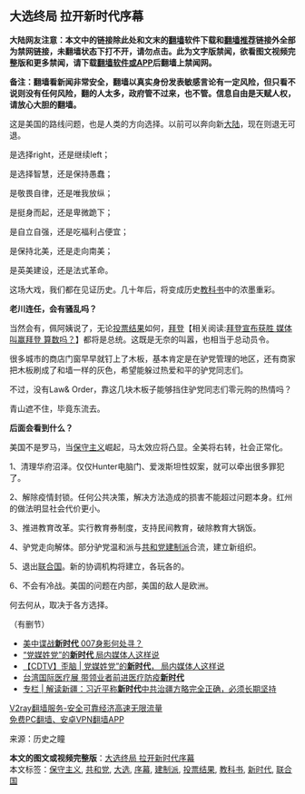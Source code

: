  <h2>大选终局 拉开新时代序幕</h2> <p class="notice"><b>大陆网友注意：本文中的链接除此处和文末的<a href="https://github.com/bannedbook/fanqiang" >翻墙</a>软件下载和<a href="https://github.com/killgcd/justmysocks/blob/master/README.md">翻墙推荐</a>链接外全部为禁网链接，未翻墙状态下打不开，请勿点击。此为文字版禁闻，欲看图文视频完整版和更多禁闻，请下载<a href="https://github.com/bannedbook/fanqiang">翻墙软件或APP</a>后翻墙上禁闻网。</p><p>备注：翻墙看新闻非常安全，翻墙以真实身份发表敏感言论有一定风险，但只看不说则没有任何风险，翻的人太多，政府管不过来，也不管。信息自由是天赋人权，请放心大胆的翻墙。</b></p>  <div class="entry"> <p>这是美国的路线问题，也是人类的方向选择。以前可以奔向新<span class='wp_keywordlink_affiliate'><a href="https://www.bannedbook.org/" title="大陆" target="_blank">大陆</a></span>，现在则退无可退。</p> <p>是选择right，还是继续left；</p> <p>是选择智慧，还是保持愚蠢；</p> <p>是敬畏自律，还是唯我放纵；</p> <p>是挺身而起，还是卑微跪下；</p> <p>是自立自强，还是吃福利占便宜；</p> <p>是保持北美，还是走向南美；</p> <p>是英美建设，还是法式革命。</p>  <p>这场大戏，我们都在见证历史。几十年后，将变成历史<a href="https://www.bannedbook.org/bnews/tag/%E6%95%99%E7%A7%91%E4%B9%A6/" class="st_tag internal_tag" rel="tag" title="标签 教科书 下的日志">教科书</a>中的浓墨重彩。</p> <p><strong>老川连任，会有骚乱吗？</strong></p> <p></p> <p>当然会有，佩阿姨说了，无论<a href="https://www.bannedbook.org/bnews/tag/%E6%8A%95%E7%A5%A8%E7%BB%93%E6%9E%9C/" class="st_tag internal_tag" rel="tag" title="标签 投票结果 下的日志">投票结果</a>如何，<span class='wp_keywordlink'><a href="https://www.bannedbook.org/bnews/comments/20201018/1415809.html" title="“硬盘门”再爆：拿中共华信10％股的“大人物”正是拜登" target="_blank">拜登</a></span>【相关阅读:<a href='https://www.bannedbook.org/bnews/bannedvideo/20201108/1427594.html' target='_blank'>拜登宣布获胜 媒体叫赢拜登 算数吗？</a>】都将是总统。这既是无奈的叫嚣，也相当于总动员令。</p> <p>很多城市的商店门窗早早就钉上了木板，基本肯定是在驴党管理的地区，还有商家把木板刷成了和墙一样的灰色，希望能躲过热爱和平的驴党同志们。</p> <p>不过，没有Law&amp; Order，靠这几块木板子能够挡住驴党同志们零元购的热情吗？</p> <p>青山遮不住，毕竟东流去。</p> <p><strong>后面会看到什么？</strong></p>  <p>美国不是罗马，当<a href="https://www.bannedbook.org/bnews/tag/%e4%bf%9d%e5%ae%88%e4%b8%bb%e4%b9%89/" class="st_tag internal_tag" rel="tag" title="标签 保守主义 下的日志">保守主义</a>崛起，马太效应将凸显。全美将右转，社会正常化。</p> <p>1、清理华府沼泽。仅仅Hunter电脑门、爱泼斯坦性奴案，就可以牵出很多罪犯了。</p> <p>2、解除疫情封锁。任何公共决策，解决方法造成的损害不能超过问题本身。红州的做法明显社会代价更小。</p> <p>3、推进教育改革。实行教育券制度，支持民间教育，破除教育大锅饭。</p> <p>4、驴党走向解体。部分驴党温和派与<a href="https://www.bannedbook.org/bnews/tag/%e5%85%b1%e5%92%8c%e5%85%9a/" class="st_tag internal_tag" rel="tag" title="标签 共和党 下的日志">共和党</a><a href="https://www.bannedbook.org/bnews/tag/%e5%bb%ba%e5%88%b6%e6%b4%be/" class="st_tag internal_tag" rel="tag" title="标签 建制派 下的日志">建制派</a>合流，建立新组织。</p> <p>5、退出<a href="https://www.bannedbook.org/bnews/tag/%e8%81%94%e5%90%88%e5%9b%bd/" class="st_tag internal_tag" rel="tag" title="标签 联合国 下的日志">联合国</a>。新的协调机构将建立，各玩各的。</p> <p>6、不会有冷战。美国的问题在内部，美国的敌人是欧洲。</p> <p>何去何从，取决于各方选择。</p>  <p>（有删节）</p> <ul class='op-related-articles' title='相关阅读'> <li><a href='https://www.bannedbook.org/bnews/headline/20201107/1427284.html' target='_blank'>美中谍战<b>新时代</b> 007身影何处寻？</a></li> <li><a href='https://www.bannedbook.org/bnews/comments/20201102/1424447.html' target='_blank'>“党媒姓党”的<b>新时代</b> 局内媒体人这样说</a></li> <li><a href='https://www.bannedbook.org/bnews/baitai/20201101/1423647.html' target='_blank'>【CDTV】歪脑 &#124; 党媒姓党”的<b>新时代</b>， 局内媒体人这样说</a></li> <li><a href='https://www.bannedbook.org/bnews/taiwannews/20201023/1418956.html' target='_blank'>台湾国际医疗展 带领业者前进医疗防疫<b>新时代</b></a></li> <li><a href='https://www.bannedbook.org/bnews/ssgc/20201010/1411093.html' target='_blank'>专栏 | 解读新疆：习近平称<b>新时代</b>中共治疆方略完全正确，必须长期坚持</a></li> </ul> <p class="texttj"> <a href="https://www.bannedbook.org/forum23/topic22702.html" target="_blank">V2ray翻墙服务-安全可靠经济高速无限流量</a><br/> <a href="https://github.com/bannedbook/fanqiang/wiki/%E7%A6%81%E9%97%BB%E7%BD%91%E5%AE%89%E5%8D%93%E7%BF%BB%E5%A2%99%E6%96%B0%E9%97%BBAPP" target="_blank">免费PC翻墙、安卓VPN翻墙APP</a></p><p> 来源：历史之瞳 </p><a name='sharetosocial'></a>       <div><b>本文的图文或视频完整版</b>：<a href='https://www.bannedbook.org/bnews/comments/20201108/1427672.html'>大选终局 拉开新时代序幕</a></div>  </div><!--END ENTRY--> <div class="postfooter"> <div>本文标签：<a href="https://www.bannedbook.org/bnews/tag/%e4%bf%9d%e5%ae%88%e4%b8%bb%e4%b9%89/" rel="tag">保守主义</a>, <a href="https://www.bannedbook.org/bnews/tag/%e5%85%b1%e5%92%8c%e5%85%9a/" rel="tag">共和党</a>, <a href="https://www.bannedbook.org/bnews/tag/%e5%a4%a7%e9%80%89/" rel="tag">大选</a>, <a href="https://www.bannedbook.org/bnews/tag/%E5%BA%8F%E5%B9%95/" rel="tag">序幕</a>, <a href="https://www.bannedbook.org/bnews/tag/%e5%bb%ba%e5%88%b6%e6%b4%be/" rel="tag">建制派</a>, <a href="https://www.bannedbook.org/bnews/tag/%E6%8A%95%E7%A5%A8%E7%BB%93%E6%9E%9C/" rel="tag">投票结果</a>, <a href="https://www.bannedbook.org/bnews/tag/%E6%95%99%E7%A7%91%E4%B9%A6/" rel="tag">教科书</a>, <a href="https://www.bannedbook.org/bnews/tag/%E6%96%B0%E6%97%B6%E4%BB%A3/" rel="tag">新时代</a>, <a href="https://www.bannedbook.org/bnews/tag/%e8%81%94%e5%90%88%e5%9b%bd/" rel="tag">联合国</a></div>  </div><!--END POSTFOOTER--> 